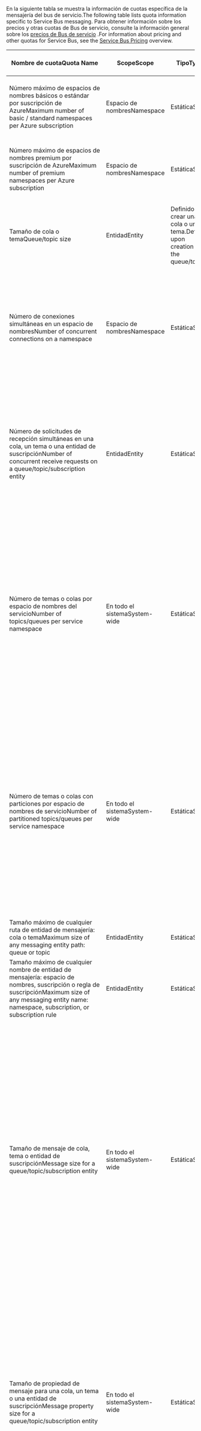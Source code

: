 <span data-ttu-id="6aca0-101">En la siguiente tabla se muestra la información de cuotas específica de la mensajería del bus de servicio.</span><span class="sxs-lookup"><span data-stu-id="6aca0-101">The following table lists quota information specific to Service Bus messaging.</span></span> <span data-ttu-id="6aca0-102">Para obtener información sobre los precios y otras cuotas de Bus de servicio, consulte la información general sobre los [precios de Bus de servicio](https://azure.microsoft.com/pricing/details/service-bus/) .</span><span class="sxs-lookup"><span data-stu-id="6aca0-102">For information about pricing and other quotas for Service Bus, see the [Service Bus Pricing](https://azure.microsoft.com/pricing/details/service-bus/) overview.</span></span>

| <span data-ttu-id="6aca0-103">Nombre de cuota</span><span class="sxs-lookup"><span data-stu-id="6aca0-103">Quota Name</span></span> | <span data-ttu-id="6aca0-104">Scope</span><span class="sxs-lookup"><span data-stu-id="6aca0-104">Scope</span></span> | <span data-ttu-id="6aca0-105">Tipo</span><span class="sxs-lookup"><span data-stu-id="6aca0-105">Type</span></span> | <span data-ttu-id="6aca0-106">Comportamiento cuando se supera</span><span class="sxs-lookup"><span data-stu-id="6aca0-106">Behavior when exceeded</span></span> | <span data-ttu-id="6aca0-107">Valor</span><span class="sxs-lookup"><span data-stu-id="6aca0-107">Value</span></span> |
| --- | --- | --- | --- | --- |
| <span data-ttu-id="6aca0-108">Número máximo de espacios de nombres básicos o estándar por suscripción de Azure</span><span class="sxs-lookup"><span data-stu-id="6aca0-108">Maximum number of basic / standard namespaces per Azure subscription</span></span> |<span data-ttu-id="6aca0-109">Espacio de nombres</span><span class="sxs-lookup"><span data-stu-id="6aca0-109">Namespace</span></span> |<span data-ttu-id="6aca0-110">Estática</span><span class="sxs-lookup"><span data-stu-id="6aca0-110">Static</span></span> |<span data-ttu-id="6aca0-111">El portal rechazará las solicitudes posteriores de espacios de nombres básicos o estándar adicionales.</span><span class="sxs-lookup"><span data-stu-id="6aca0-111">Subsequent requests for additional basic / standard namespaces will be rejected by the portal.</span></span> |<span data-ttu-id="6aca0-112">100</span><span class="sxs-lookup"><span data-stu-id="6aca0-112">100</span></span>|
| <span data-ttu-id="6aca0-113">Número máximo de espacios de nombres premium por suscripción de Azure</span><span class="sxs-lookup"><span data-stu-id="6aca0-113">Maximum number of premium namespaces per Azure subscription</span></span> |<span data-ttu-id="6aca0-114">Espacio de nombres</span><span class="sxs-lookup"><span data-stu-id="6aca0-114">Namespace</span></span> |<span data-ttu-id="6aca0-115">Estática</span><span class="sxs-lookup"><span data-stu-id="6aca0-115">Static</span></span> |<span data-ttu-id="6aca0-116">El portal rechazará las solicitudes posteriores de espacios de nombres premium adicionales.</span><span class="sxs-lookup"><span data-stu-id="6aca0-116">Subsequent requests for additional premium namespaces will be rejected by the portal.</span></span> |<span data-ttu-id="6aca0-117">10</span><span class="sxs-lookup"><span data-stu-id="6aca0-117">10</span></span> |
| <span data-ttu-id="6aca0-118">Tamaño de cola o tema</span><span class="sxs-lookup"><span data-stu-id="6aca0-118">Queue/topic size</span></span> |<span data-ttu-id="6aca0-119">Entidad</span><span class="sxs-lookup"><span data-stu-id="6aca0-119">Entity</span></span> |<span data-ttu-id="6aca0-120">Definido al crear una cola o un tema.</span><span class="sxs-lookup"><span data-stu-id="6aca0-120">Defined upon creation of the queue/topic.</span></span> |<span data-ttu-id="6aca0-121">Los mensajes entrantes se rechazarán y el código de llamada recibirá una excepción.</span><span class="sxs-lookup"><span data-stu-id="6aca0-121">Incoming messages will be rejected and an exception will be received by the calling code.</span></span> |<span data-ttu-id="6aca0-122">1, 2, 3, 4 o 5 GB.</span><span class="sxs-lookup"><span data-stu-id="6aca0-122">1, 2, 3, 4 or 5 GB.</span></span><br /><br /><span data-ttu-id="6aca0-123">Si se habilitan las [particiones](../articles/service-bus-messaging/service-bus-partitioning.md) , el tamaño máximo de las colas y temas es 80 GB.</span><span class="sxs-lookup"><span data-stu-id="6aca0-123">If [partitioning](../articles/service-bus-messaging/service-bus-partitioning.md) is enabled, the maximum queue/topic size is 80 GB.</span></span> |
| <span data-ttu-id="6aca0-124">Número de conexiones simultáneas en un espacio de nombres</span><span class="sxs-lookup"><span data-stu-id="6aca0-124">Number of concurrent connections on a namespace</span></span> |<span data-ttu-id="6aca0-125">Espacio de nombres</span><span class="sxs-lookup"><span data-stu-id="6aca0-125">Namespace</span></span> |<span data-ttu-id="6aca0-126">Estática</span><span class="sxs-lookup"><span data-stu-id="6aca0-126">Static</span></span> |<span data-ttu-id="6aca0-127">Las solicitudes posteriores de conexiones adicionales se rechazarán y el código de llamada recibirá una excepción.</span><span class="sxs-lookup"><span data-stu-id="6aca0-127">Subsequent requests for additional connections will be rejected and an exception will be received by the calling code.</span></span> <span data-ttu-id="6aca0-128">Las operaciones REST no se cuentan en las conexiones de TCP simultáneas.</span><span class="sxs-lookup"><span data-stu-id="6aca0-128">REST operations do not count towards concurrent TCP connections.</span></span> |<span data-ttu-id="6aca0-129">NetMessaging: 1.000</span><span class="sxs-lookup"><span data-stu-id="6aca0-129">NetMessaging: 1,000</span></span><br /><br /><span data-ttu-id="6aca0-130">AMQP: 5.000</span><span class="sxs-lookup"><span data-stu-id="6aca0-130">AMQP: 5,000</span></span> |
| <span data-ttu-id="6aca0-131">Número de solicitudes de recepción simultáneas en una cola, un tema o una entidad de suscripción</span><span class="sxs-lookup"><span data-stu-id="6aca0-131">Number of concurrent receive requests on a queue/topic/subscription entity</span></span> |<span data-ttu-id="6aca0-132">Entidad</span><span class="sxs-lookup"><span data-stu-id="6aca0-132">Entity</span></span> |<span data-ttu-id="6aca0-133">Estática</span><span class="sxs-lookup"><span data-stu-id="6aca0-133">Static</span></span> |<span data-ttu-id="6aca0-134">Las solicitudes de recepción posteriores se rechazarán y el código de llamada recibirá una excepción.</span><span class="sxs-lookup"><span data-stu-id="6aca0-134">Subsequent receive requests will be rejected and an exception will be received by the calling code.</span></span> <span data-ttu-id="6aca0-135">Esta cuota se aplica a un número combinado de operaciones de recepción simultáneas en todas las suscripciones de un tema.</span><span class="sxs-lookup"><span data-stu-id="6aca0-135">This quota applies to the combined number of concurrent receive operations across all subscriptions on a topic.</span></span> |<span data-ttu-id="6aca0-136">5.000</span><span class="sxs-lookup"><span data-stu-id="6aca0-136">5,000</span></span> |
| <span data-ttu-id="6aca0-137">Número de temas o colas por espacio de nombres del servicio</span><span class="sxs-lookup"><span data-stu-id="6aca0-137">Number of topics/queues per service namespace</span></span> |<span data-ttu-id="6aca0-138">En todo el sistema</span><span class="sxs-lookup"><span data-stu-id="6aca0-138">System-wide</span></span> |<span data-ttu-id="6aca0-139">Estática</span><span class="sxs-lookup"><span data-stu-id="6aca0-139">Static</span></span> |<span data-ttu-id="6aca0-140">Se rechazarán las posteriores solicitudes de creación colas o temas nuevos en el espacio de nombres de servicio.</span><span class="sxs-lookup"><span data-stu-id="6aca0-140">Subsequent requests for creation of a new topic or queue on the service namespace will be rejected.</span></span> <span data-ttu-id="6aca0-141">Como resultado, si se configuran mediante [Azure Portal][Azure portal], se generará un mensaje de error.</span><span class="sxs-lookup"><span data-stu-id="6aca0-141">As a result, if configured through the [Azure portal][Azure portal], an error message will be generated.</span></span> <span data-ttu-id="6aca0-142">Si se realiza una llamada desde la API de administración, el código de llamada recibirá una excepción.</span><span class="sxs-lookup"><span data-stu-id="6aca0-142">If called from the management API, an exception will be received by the calling code.</span></span> |<span data-ttu-id="6aca0-143">10.000</span><span class="sxs-lookup"><span data-stu-id="6aca0-143">10,000</span></span><br /><br /><span data-ttu-id="6aca0-144">El número total de temas, más las colas de un espacio de nombres, debe ser menor o igual a 10 000.</span><span class="sxs-lookup"><span data-stu-id="6aca0-144">The total number of topics plus queues in a service namespace must be less than or equal to 10,000.</span></span><br/><span data-ttu-id="6aca0-145">Esto no se puede aplicar a Premium, ya que todas las entidades tienen particiones.</span><span class="sxs-lookup"><span data-stu-id="6aca0-145">This is not applicable to Premium as all entities are partitioned.</span></span> |
| <span data-ttu-id="6aca0-146">Número de temas o colas con particiones por espacio de nombres de servicio</span><span class="sxs-lookup"><span data-stu-id="6aca0-146">Number of partitioned topics/queues per service namespace</span></span> |<span data-ttu-id="6aca0-147">En todo el sistema</span><span class="sxs-lookup"><span data-stu-id="6aca0-147">System-wide</span></span> |<span data-ttu-id="6aca0-148">Estática</span><span class="sxs-lookup"><span data-stu-id="6aca0-148">Static</span></span> |<span data-ttu-id="6aca0-149">Se rechazarán las posteriores solicitudes de creación colas o temas con particiones nuevos en el espacio de nombres de servicio.</span><span class="sxs-lookup"><span data-stu-id="6aca0-149">Subsequent requests for creation of a new partitioned topic or queue on the service namespace will be rejected.</span></span> <span data-ttu-id="6aca0-150">Como resultado, si se configuran mediante [Azure Portal][Azure portal], se generará un mensaje de error.</span><span class="sxs-lookup"><span data-stu-id="6aca0-150">As a result, if configured through the [Azure portal][Azure portal], an error message will be generated.</span></span> <span data-ttu-id="6aca0-151">Si se realiza una llamada desde la API de administración, el código de llamada recibirá una excepción **QuotaExceededException**.</span><span class="sxs-lookup"><span data-stu-id="6aca0-151">If called from the management API, a **QuotaExceededException** exception will be received by the calling code.</span></span> |<span data-ttu-id="6aca0-152">Niveles Basic y Estándar: 100</span><span class="sxs-lookup"><span data-stu-id="6aca0-152">Basic and Standard Tiers - 100</span></span><br /><span data-ttu-id="6aca0-153">[Premium](../articles/service-bus-messaging/service-bus-premium-messaging.md): 1000 (por unidad de mensajería)</span><span class="sxs-lookup"><span data-stu-id="6aca0-153">[Premium](../articles/service-bus-messaging/service-bus-premium-messaging.md) - 1,000 (per messaging unit)</span></span><br/><br /><span data-ttu-id="6aca0-154">Cada cola o tema con particiones se tiene en cuenta para la cuota de 10 000 entidades por espacio de nombres.</span><span class="sxs-lookup"><span data-stu-id="6aca0-154">Each partitioned queue or topic counts towards the quota of 10,000 entities per namespace.</span></span> |
| <span data-ttu-id="6aca0-155">Tamaño máximo de cualquier ruta de entidad de mensajería: cola o tema</span><span class="sxs-lookup"><span data-stu-id="6aca0-155">Maximum size of any messaging entity path: queue or topic</span></span> |<span data-ttu-id="6aca0-156">Entidad</span><span class="sxs-lookup"><span data-stu-id="6aca0-156">Entity</span></span> |<span data-ttu-id="6aca0-157">Estática</span><span class="sxs-lookup"><span data-stu-id="6aca0-157">Static</span></span> |- |<span data-ttu-id="6aca0-158">260 caracteres</span><span class="sxs-lookup"><span data-stu-id="6aca0-158">260 characters</span></span> |
| <span data-ttu-id="6aca0-159">Tamaño máximo de cualquier nombre de entidad de mensajería: espacio de nombres, suscripción o regla de suscripción</span><span class="sxs-lookup"><span data-stu-id="6aca0-159">Maximum size of any messaging entity name: namespace, subscription, or subscription rule</span></span> |<span data-ttu-id="6aca0-160">Entidad</span><span class="sxs-lookup"><span data-stu-id="6aca0-160">Entity</span></span> |<span data-ttu-id="6aca0-161">Estática</span><span class="sxs-lookup"><span data-stu-id="6aca0-161">Static</span></span> |- |<span data-ttu-id="6aca0-162">50 caracteres</span><span class="sxs-lookup"><span data-stu-id="6aca0-162">50 characters</span></span> |
| <span data-ttu-id="6aca0-163">Tamaño de mensaje de cola, tema o entidad de suscripción</span><span class="sxs-lookup"><span data-stu-id="6aca0-163">Message size for a queue/topic/subscription entity</span></span> |<span data-ttu-id="6aca0-164">En todo el sistema</span><span class="sxs-lookup"><span data-stu-id="6aca0-164">System-wide</span></span> |<span data-ttu-id="6aca0-165">Estática</span><span class="sxs-lookup"><span data-stu-id="6aca0-165">Static</span></span> |<span data-ttu-id="6aca0-166">Se rechazarán los mensajes entrantes que superen estas cuotas y el código de llamada recibirá una excepción.</span><span class="sxs-lookup"><span data-stu-id="6aca0-166">Incoming messages that exceed these quotas will be rejected and an exception will be received by the calling code.</span></span> |<span data-ttu-id="6aca0-167">Tamaño máximo de mensaje: 256 KB ([nivel Estándar](../articles/service-bus-messaging/service-bus-premium-messaging.md)) o 1 MB ([nivel Premium](../articles/service-bus-messaging/service-bus-premium-messaging.md)).</span><span class="sxs-lookup"><span data-stu-id="6aca0-167">Maximum message size: 256KB ([Standard tier](../articles/service-bus-messaging/service-bus-premium-messaging.md)) / 1MB ([Premium tier](../articles/service-bus-messaging/service-bus-premium-messaging.md)).</span></span> <br /><br /><span data-ttu-id="6aca0-168">**Nota** Debido a la sobrecarga del sistema, este límite suele ser ligeramente inferior.</span><span class="sxs-lookup"><span data-stu-id="6aca0-168">**Note** Due to system overhead, this limit is usually slightly less.</span></span><br /><br /><span data-ttu-id="6aca0-169">Tamaño de encabezado máximo: 64 KB</span><span class="sxs-lookup"><span data-stu-id="6aca0-169">Maximum header size: 64KB</span></span><br /><br /><span data-ttu-id="6aca0-170">Número máximo de propiedades de encabezado en el contenedor de propiedades: **byte/int.MaxValue**</span><span class="sxs-lookup"><span data-stu-id="6aca0-170">Maximum number of header properties in property bag: **byte/int.MaxValue**</span></span><br /><br /><span data-ttu-id="6aca0-171">Tamaño máximo de la propiedad en el contenedor de propiedades: sin límite explícito.</span><span class="sxs-lookup"><span data-stu-id="6aca0-171">Maximum size of property in property bag: No explicit limit.</span></span> <span data-ttu-id="6aca0-172">Limitado por tamaño de encabezado máximo.</span><span class="sxs-lookup"><span data-stu-id="6aca0-172">Limited by maximum header size.</span></span> |
| <span data-ttu-id="6aca0-173">Tamaño de propiedad de mensaje para una cola, un tema o una entidad de suscripción</span><span class="sxs-lookup"><span data-stu-id="6aca0-173">Message property size for a queue/topic/subscription entity</span></span> |<span data-ttu-id="6aca0-174">En todo el sistema</span><span class="sxs-lookup"><span data-stu-id="6aca0-174">System-wide</span></span> |<span data-ttu-id="6aca0-175">Estática</span><span class="sxs-lookup"><span data-stu-id="6aca0-175">Static</span></span> |<span data-ttu-id="6aca0-176">Se genera una excepción **SerializationException**.</span><span class="sxs-lookup"><span data-stu-id="6aca0-176">A **SerializationException** exception is generated.</span></span> |<span data-ttu-id="6aca0-177">El tamaño máximo de propiedad de mensaje para cada propiedad es 32 KB.</span><span class="sxs-lookup"><span data-stu-id="6aca0-177">Maximum message property size for each property is 32K.</span></span> <span data-ttu-id="6aca0-178">El tamaño acumulado de todas las propiedades no puede superar los 64 KB.</span><span class="sxs-lookup"><span data-stu-id="6aca0-178">Cumulative size of all properties cannot exceed 64K.</span></span> <span data-ttu-id="6aca0-179">Esto se aplica a todo el encabezado de [BrokeredMessage](https://msdn.microsoft.com/library/microsoft.servicebus.messaging.brokeredmessage.aspx), que contiene tanto las propiedades de usuario como las propiedades del sistema (como [SequenceNumber](https://msdn.microsoft.com/library/microsoft.servicebus.messaging.brokeredmessage.sequencenumber.aspx), [Label](https://msdn.microsoft.com/library/microsoft.servicebus.messaging.brokeredmessage.label.aspx), [MessageId](https://msdn.microsoft.com/library/microsoft.servicebus.messaging.brokeredmessage.messageid.aspx), etc.).</span><span class="sxs-lookup"><span data-stu-id="6aca0-179">This applies to the entire header of the [BrokeredMessage](https://msdn.microsoft.com/library/microsoft.servicebus.messaging.brokeredmessage.aspx), which has both user properties as well as system properties (such as [SequenceNumber](https://msdn.microsoft.com/library/microsoft.servicebus.messaging.brokeredmessage.sequencenumber.aspx), [Label](https://msdn.microsoft.com/library/microsoft.servicebus.messaging.brokeredmessage.label.aspx), [MessageId](https://msdn.microsoft.com/library/microsoft.servicebus.messaging.brokeredmessage.messageid.aspx), and so on).</span></span> |
| <span data-ttu-id="6aca0-180">Número de suscripciones por tema</span><span class="sxs-lookup"><span data-stu-id="6aca0-180">Number of subscriptions per topic</span></span> |<span data-ttu-id="6aca0-181">En todo el sistema</span><span class="sxs-lookup"><span data-stu-id="6aca0-181">System-wide</span></span> |<span data-ttu-id="6aca0-182">Estática</span><span class="sxs-lookup"><span data-stu-id="6aca0-182">Static</span></span> |<span data-ttu-id="6aca0-183">Se rechazarán las posteriores solicitudes de creación de suscripciones adicionales para el tema.</span><span class="sxs-lookup"><span data-stu-id="6aca0-183">Subsequent requests for creating additional subscriptions for the topic will be rejected.</span></span> <span data-ttu-id="6aca0-184">Como resultado, si se configura a través del portal, se mostrará un mensaje de error.</span><span class="sxs-lookup"><span data-stu-id="6aca0-184">As a result, if configured through the portal, an error message will be shown.</span></span> <span data-ttu-id="6aca0-185">Si se realiza una llamada desde la API de administración, el código de llamada recibirá una excepción.</span><span class="sxs-lookup"><span data-stu-id="6aca0-185">If called from the management API an exception will be received by the calling code.</span></span> |<span data-ttu-id="6aca0-186">2.000</span><span class="sxs-lookup"><span data-stu-id="6aca0-186">2,000</span></span> |
| <span data-ttu-id="6aca0-187">Número de filtros SQL por tema</span><span class="sxs-lookup"><span data-stu-id="6aca0-187">Number of SQL filters per topic</span></span> |<span data-ttu-id="6aca0-188">En todo el sistema</span><span class="sxs-lookup"><span data-stu-id="6aca0-188">System-wide</span></span> |<span data-ttu-id="6aca0-189">Estática</span><span class="sxs-lookup"><span data-stu-id="6aca0-189">Static</span></span> |<span data-ttu-id="6aca0-190">Se rechazarán las posteriores solicitudes de creación de filtros adicionales en el tema y el código de llamada recibirá una excepción.</span><span class="sxs-lookup"><span data-stu-id="6aca0-190">Subsequent requests for creation of additional filters on the topic will be rejected and an exception will be received by the calling code.</span></span> |<span data-ttu-id="6aca0-191">2.000</span><span class="sxs-lookup"><span data-stu-id="6aca0-191">2,000</span></span> |
| <span data-ttu-id="6aca0-192">Número de filtros de correlación por tema</span><span class="sxs-lookup"><span data-stu-id="6aca0-192">Number of correlation filters per topic</span></span> |<span data-ttu-id="6aca0-193">En todo el sistema</span><span class="sxs-lookup"><span data-stu-id="6aca0-193">System-wide</span></span> |<span data-ttu-id="6aca0-194">Estática</span><span class="sxs-lookup"><span data-stu-id="6aca0-194">Static</span></span> |<span data-ttu-id="6aca0-195">Se rechazarán las posteriores solicitudes de creación de filtros adicionales en el tema y el código de llamada recibirá una excepción.</span><span class="sxs-lookup"><span data-stu-id="6aca0-195">Subsequent requests for creation of additional filters on the topic will be rejected and an exception will be received by the calling code.</span></span> |<span data-ttu-id="6aca0-196">100 000</span><span class="sxs-lookup"><span data-stu-id="6aca0-196">100,000</span></span> |
| <span data-ttu-id="6aca0-197">Tamaño de filtros SQL/acciones</span><span class="sxs-lookup"><span data-stu-id="6aca0-197">Size of SQL filters/actions</span></span> |<span data-ttu-id="6aca0-198">En todo el sistema</span><span class="sxs-lookup"><span data-stu-id="6aca0-198">System-wide</span></span> |<span data-ttu-id="6aca0-199">Estática</span><span class="sxs-lookup"><span data-stu-id="6aca0-199">Static</span></span> |<span data-ttu-id="6aca0-200">Se rechazarán las posteriores solicitudes de creación de filtros adicionales y el código de llamada recibirá una excepción.</span><span class="sxs-lookup"><span data-stu-id="6aca0-200">Subsequent requests for creation of additional filters will be rejected and an exception will be received by the calling code.</span></span> |<span data-ttu-id="6aca0-201">Longitud máxima de cadena de condición de filtro: 1024 (1 KB).</span><span class="sxs-lookup"><span data-stu-id="6aca0-201">Maximum length of filter condition string: 1024 (1K).</span></span><br /><br /><span data-ttu-id="6aca0-202">Longitud máxima de cadena de acción de regla: 1024 (1 KB).</span><span class="sxs-lookup"><span data-stu-id="6aca0-202">Maximum length of rule action string: 1024 (1K).</span></span><br /><br /><span data-ttu-id="6aca0-203">Número máximo de expresiones por acción de regla: 32.</span><span class="sxs-lookup"><span data-stu-id="6aca0-203">Maximum number of expressions per rule action: 32.</span></span> |
| <span data-ttu-id="6aca0-204">Número de reglas [SharedAccessAuthorizationRule](https://msdn.microsoft.com/library/azure/microsoft.servicebus.messaging.sharedaccessauthorizationrule.aspx) por espacio de nombres, cola o tema</span><span class="sxs-lookup"><span data-stu-id="6aca0-204">Number of [SharedAccessAuthorizationRule](https://msdn.microsoft.com/library/azure/microsoft.servicebus.messaging.sharedaccessauthorizationrule.aspx) rules per namespace, queue, or topic</span></span> |<span data-ttu-id="6aca0-205">Entidad, espacio de nombres</span><span class="sxs-lookup"><span data-stu-id="6aca0-205">Entity, namespace</span></span> |<span data-ttu-id="6aca0-206">Estática</span><span class="sxs-lookup"><span data-stu-id="6aca0-206">Static</span></span> |<span data-ttu-id="6aca0-207">Se rechazarán las posteriores solicitudes de creación de reglas adicionales y el código de llamada recibirá una excepción.</span><span class="sxs-lookup"><span data-stu-id="6aca0-207">Subsequent requests for creation of additional rules will be rejected and an exception will be received by the calling code.</span></span> |<span data-ttu-id="6aca0-208">Número máximo de reglas: 12.</span><span class="sxs-lookup"><span data-stu-id="6aca0-208">Maximum number of rules: 12.</span></span> <br /><br /> <span data-ttu-id="6aca0-209">Las reglas que se configuran en un espacio de nombres de Service Bus se aplican a todas las colas y temas de dicho espacio de nombres.</span><span class="sxs-lookup"><span data-stu-id="6aca0-209">Rules that are configured on a Service Bus namespace apply to all queues and topics in that namespace.</span></span> |

[Azure portal]: https://portal.azure.com